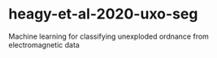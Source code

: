 # heagy-et-al-2020-uxo-seg
Machine learning for classifying unexploded ordnance from electromagnetic data 
